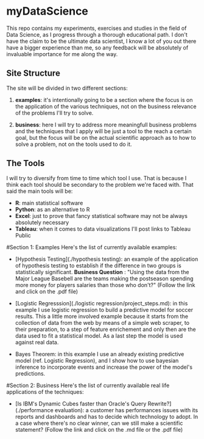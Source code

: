 # myDataScience

This repo contains my experiments, exercises and studies in the field of Data Science, as I progress through a thorough educational path.
I don't have the claim to be the ultimate data scientist, I know a lot of you out there have a bigger experience than me, so any feedback will be absolutely
of invaluable importance for me along the way.

## Site Structure
The site will be divided in two different sections:

1. **examples**: it's intentionally going to be a section where the focus is on the application of the various techniques, not on the business relevance of the problems I'll try to solve.
	
2. **business**: here I will try to address more meaningfull business problems and the techniques that I apply will be just a tool to the reach a certain goal, but the focus will be on the actual scientific approach as to how to solve a problem, not on the tools used to do it.
	
## The Tools
I will try to diversify from time to time which tool I use. That is because I think each tool should be secondary to the problem we're faced with.
That said the main tools will be:

* **R**: main statistical software
* **Python**: as an alternative to R
* **Excel**: just to prove that fancy statistical software may not be always absolutely necessary
* **Tableau**: when it comes to data visualizations I'll post links to Tableau Public
	
#Section 1: Examples
Here's the list of currently available examples:

* [Hypothesis Testing](./hypothesis testing): an example of the application of hypothesis testing to establish if the difference in two groups is statistically significant. **Business Question** : "Using the data from the Major League Basebell are the teams making the postseason spending more money for players salaries than those who don't?" (Follow the link and click on the .pdf file)

* [Logistic Regresssion](./logistic regression/project_steps.md): in this example I use logistic regression to build a predictive model for soccer results. This	a little more involved example because it starts from the collection of data from the web by means of a simple web scraper, to their preparation, to a step of feature enrichement and only then are the data used to fit a statistical model. As a last step the model is used against real data.

* Bayes Theorem: in this example I use an already existing predictive model (ref. Logistic Regression), and I show how to use bayesian inference to incorporate events and increase the power of the model's predictions.
	
#Section 2: Business
Here's the list of currently available real life applications of the techniques:

* [Is IBM's Dynamic Cubes faster than Oracle's Query Rewrite?](./performance evaluation): a customer has performances issues with its reports and dashboards and has to decide which technology to adopt. In a case where there's no clear winner, can we still make a scientific statement? (Follow the link and click on the .md file or the .pdf file)